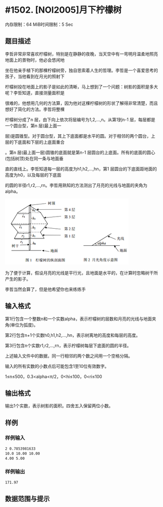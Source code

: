 # #1502. [NOI2005]月下柠檬树

内存限制：64 MiB时间限制：5 Sec

## 题目描述

李哲非常非常喜欢柠檬树，特别是在静静的夜晚，当天空中有一弯明月温柔地照亮地面上的景物时，他必会悠闲地

坐在他亲手植下的那棵柠檬树旁，独自思索着人生的哲理。李哲是一个喜爱思考的孩子，当他看到在月光的照射下

柠檬树投在地面上的影子是如此的清晰，马上想到了一个问题：树影的面积是多大呢？李哲知道，直接测量面积是

很难的，他想用几何的方法算，因为他对这棵柠檬树的形状了解得非常清楚，而且想好了简化的方法。李哲将整棵

柠檬树分成了n 层，由下向上依次将层编号为1,2,&hellip;,n。从第1到n-1 层，每层都是一个圆台型，第n 层(最上面一

层)是圆锥型。对于圆台型，其上下底面都是水平的圆。对于相邻的两个圆台，上层的下底面和下层的上底面重合

。第n 层(最上面一层)圆锥的底面就是第n-1 层圆台的上底面。所有的底面的圆心(包括树顶)处在同一条与地面垂

直的直线上。李哲知道每一层的高度为h1,h2,&hellip;,hn，第1 层圆台的下底面距地面的高度为h0，以及每层的下底面

的圆的半径r1,r2,&hellip;,rn。李哲用熟知的方法测出了月亮的光线与地面的夹角为alpha。

![](upload/201802/111.png)

为了便于计算，假设月亮的光线是平行光，且地面是水平的，在计算时忽略树干所产生的影子。

李哲当然会算了，但是他希望你也来练练手

## 输入格式

第1行包含一个整数n和一个实数alpha，表示柠檬树的层数和月亮的光线与地面夹角(单位为弧度)。

第2行包含n+1个实数h0,h1,h2,&hellip;,hn，表示树离地的高度和每层的高度。

第3行包含n个实数r1,r2,&hellip;,rn，表示柠檬树每层下底面的圆的半径。

上述输入文件中的数据，同一行相邻的两个数之间用一个空格分隔。

输入的所有实数的小数点后可能包含1至10位有效数字。

1&le;n&le;500，0.3<alpha<&pi;/2，0<hi&le;100，0<ri&le;100

## 输出格式

输出1个实数，表示树影的面积。四舍五入保留两位小数。

## 样例

### 样例输入

    
    2 0.7853981633
    10.0 10.00 10.00
    4.00 5.00
    

### 样例输出

    
    171.97
    

## 数据范围与提示
